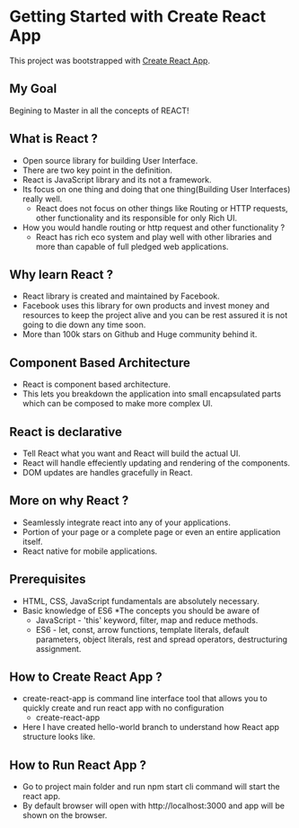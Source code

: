 # Getting Started with Create React App

This project was bootstrapped with [Create React App](https://github.com/facebook/create-react-app).

## My Goal
Begining to Master in all the concepts of REACT!

## What is React ?
* Open source library for building User Interface.
* There are two key point in the definition.
* React is JavaScript library and its not a framework.
* Its focus on one thing and doing that one thing(Building User Interfaces) really well.
  * React does not focus on other things like Routing or HTTP requests, other functionality and its responsible for only Rich UI.
* How you would handle routing or http request and other functionality ?
   * React has rich eco system and play well with other libraries and more than capable of full pledged web applications.

## Why learn React ?
* React library is created and maintained by Facebook. 
* Facebook uses this library for own products and invest money and resources to keep the project alive and you can be rest assured it is not going to die down any time soon.
* More than 100k stars on Github and Huge community behind it.

## Component Based Architecture
* React is component based architecture.
* This lets you breakdown the application  into small encapsulated parts which can be composed to make more complex UI.

## React is declarative 
* Tell React what you want and React will build the actual UI.
* React will handle effeciently updating and rendering of the components.
* DOM updates are handles gracefully in React.

## More on why React ?
* Seamlessly integrate react into any of your applications.
* Portion of your page or a complete page or even an entire application itself.
* React native for mobile applications.

## Prerequisites
* HTML, CSS, JavaScript fundamentals are absolutely necessary.
* Basic knowledge of ES6
 *The concepts you should be aware of
  * JavaScript - 'this' keyword, filter, map and reduce methods.
  * ES6 - let, const, arrow functions, template literals, default parameters, object literals, rest and spread operators, destructuring assignment.

## How to Create React App ?
* create-react-app is command line interface tool that allows you to quickly create and run react app with no configuration
  * create-react-app <app-name>
* Here I have created hello-world branch to understand how React app structure looks like.

## How to Run React App ?
* Go to project main folder and run npm start cli command will start the react app.
* By default browser will open with http://localhost:3000 and app will be shown on the browser.
